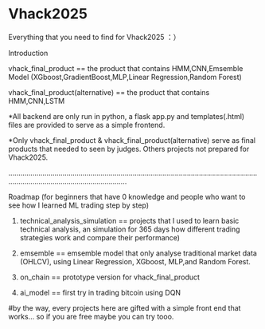 # Vhack2025
Everything that you need to find for Vhack2025 ：）

Introduction

vhack_final_product == the product that contains HMM,CNN,Emsemble Model (XGboost,GradientBoost,MLP,Linear Regression,Random Forest)

vhack_final_product(alternative) == the product that contains HMM,CNN,LSTM

*All backend are only run in python, a flask app.py and templates(.html) files are provided to serve as a simple frontend.

*Only vhack_final_product & vhack_final_product(alternative) serve as final products that needed to seen by judges. Others projects not prepared for Vhack2025.

.......................................................................................................................................................................................

Roadmap (for beginners that have 0 knowledge and people who want to see how I learned ML trading step by step)

1. technical_analysis_simulation == projects that I used to learn basic technical analysis, an simulation for 365 days how different trading strategies work and compare their performance)

2. emsemble == emsemble model that only analyse traditional market data (OHLCV), using Linear Regression, XGboost, MLP,and Random Forest.

3. on_chain == prototype version for vhack_final_product

4. ai_model == first try in trading bitcoin using DQN

#by the way, every projects here are gifted with a simple front end that works... so if you are free maybe you can try tooo.


